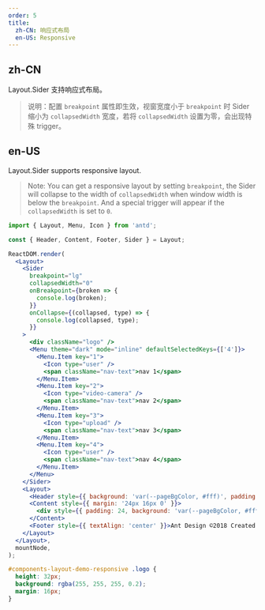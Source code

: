 ```yaml
---
order: 5
title:
  zh-CN: 响应式布局
  en-US: Responsive
---
```


## zh-CN

Layout.Sider 支持响应式布局。

> 说明：配置 `breakpoint` 属性即生效，视窗宽度小于 `breakpoint` 时 Sider 缩小为 `collapsedWidth` 宽度，若将 `collapsedWidth` 设置为零，会出现特殊 trigger。

## en-US

Layout.Sider supports responsive layout.

> Note: You can get a responsive layout by setting `breakpoint`, the Sider will collapse to the width of `collapsedWidth` when window width is below the `breakpoint`. And a special trigger will appear if the `collapsedWidth` is set to `0`.

```jsx
import { Layout, Menu, Icon } from 'antd';

const { Header, Content, Footer, Sider } = Layout;

ReactDOM.render(
  <Layout>
    <Sider
      breakpoint="lg"
      collapsedWidth="0"
      onBreakpoint={broken => {
        console.log(broken);
      }}
      onCollapse={(collapsed, type) => {
        console.log(collapsed, type);
      }}
    >
      <div className="logo" />
      <Menu theme="dark" mode="inline" defaultSelectedKeys={['4']}>
        <Menu.Item key="1">
          <Icon type="user" />
          <span className="nav-text">nav 1</span>
        </Menu.Item>
        <Menu.Item key="2">
          <Icon type="video-camera" />
          <span className="nav-text">nav 2</span>
        </Menu.Item>
        <Menu.Item key="3">
          <Icon type="upload" />
          <span className="nav-text">nav 3</span>
        </Menu.Item>
        <Menu.Item key="4">
          <Icon type="user" />
          <span className="nav-text">nav 4</span>
        </Menu.Item>
      </Menu>
    </Sider>
    <Layout>
      <Header style={{ background: 'var(--pageBgColor, #fff)', padding: 0 }} />
      <Content style={{ margin: '24px 16px 0' }}>
        <div style={{ padding: 24, background: 'var(--pageBgColor, #fff)', border: '1px solid var(--borderColorBase)', minHeight: 360 }}>content</div>
      </Content>
      <Footer style={{ textAlign: 'center' }}>Ant Design ©2018 Created by Ant UED</Footer>
    </Layout>
  </Layout>,
  mountNode,
);
```

```css
#components-layout-demo-responsive .logo {
  height: 32px;
  background: rgba(255, 255, 255, 0.2);
  margin: 16px;
}
```
